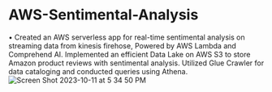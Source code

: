 # AWS-Sentimental-Analysis

•	Created an AWS serverless app for real-time sentimental analysis on streaming data from kinesis firehose, Powered by AWS Lambda and Comprehend AI. Implemented an efficient Data Lake on AWS S3 to store Amazon product reviews with sentimental analysis. Utilized Glue Crawler for data cataloging and conducted queries using Athena.
![Screen Shot 2023-10-11 at 5 34 50 PM](https://github.com/yasaswiavula/AWS-Sentimental-Analysis/assets/40021114/6054b44e-9a38-40a5-bb7b-34e10ca9c000)
